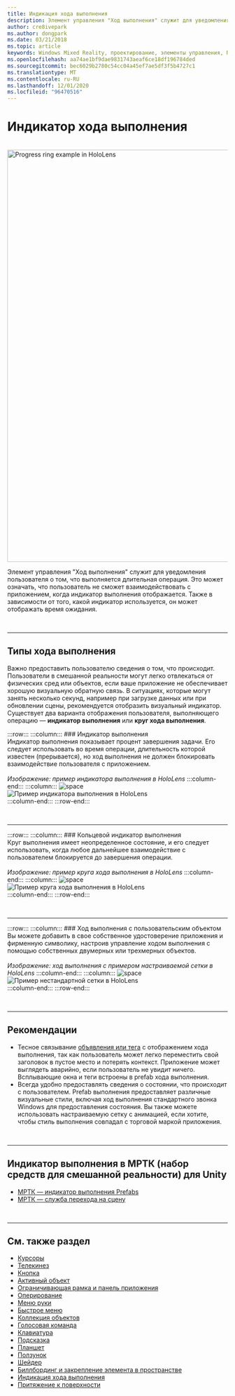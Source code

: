 ```yaml
---
title: Индикация хода выполнения
description: Элемент управления "Ход выполнения" служит для уведомления пользователя о том, что выполняется длительная операция.
author: cre8ivepark
ms.author: dongpark
ms.date: 03/21/2018
ms.topic: article
keywords: Windows Mixed Reality, проектирование, элементы управления, Пользовательский интерфейс, UX, индикатор выполнения, гарнитура смешанной реальности, гарнитура Windows Mixed Reality, гарнитура виртуальной реальности, HoloLens, МРТК, набор средств смешанной реальности
ms.openlocfilehash: aa74ae1bf9dae9831743aeaf6ce18df196784ded
ms.sourcegitcommit: bec6029b2780c54cc04a45ef7ae5df3f5b4727c1
ms.translationtype: MT
ms.contentlocale: ru-RU
ms.lasthandoff: 12/01/2020
ms.locfileid: "96470516"
---
```

# <a name="progress-indicator"></a>Индикатор хода выполнения

<br>

<img src="images/MRTK_ProgressIndicator.gif" alt="Progress ring example in HoloLens" width="940px">

Элемент управления "Ход выполнения" служит для уведомления пользователя о том, что выполняется длительная операция. Это может означать, что пользователь не сможет взаимодействовать с приложением, когда индикатор выполнения отображается. Также в зависимости от того, какой индикатор используется, он может отображать время ожидания.

<br>

---

## <a name="types-of-progress"></a>Типы хода выполнения

Важно предоставить пользователю сведения о том, что происходит. Пользователи в смешанной реальности могут легко отвлекаться от физических сред или объектов, если ваше приложение не обеспечивает хорошую визуальную обратную связь. В ситуациях, которые могут занять несколько секунд, например при загрузке данных или при обновлении сцены, рекомендуется отобразить визуальный индикатор. Существует два варианта отображения пользователя, выполняющего операцию — **индикатор выполнения** или **круг хода выполнения**.

:::row:::
    :::column:::
        ### <a name="progress-barbr"></a>Индикатор выполнения<br>
        Индикатор выполнения показывает процент завершения задачи. Его следует использовать во время операции, длительность которой известен (прерывается), но ход выполнения не должен блокировать взаимодействие пользователя с приложением.<br>
        <br>
        *Изображение: пример индикатора выполнения в HoloLens*
    :::column-end:::
        :::column:::
        ![space](images/spacer-20x582.png)<br>
       ![Пример индикатора выполнения в HoloLens](images/640px-progressbar.jpg)<br>
    :::column-end:::
:::row-end:::

<br>

---

:::row:::
    :::column:::
        ### <a name="progress-ringbr"></a>Кольцевой индикатор выполнения<br>
        Круг выполнения имеет неопределенное состояние, и его следует использовать, когда любое дальнейшее взаимодействие с пользователем блокируется до завершения операции.<br>
        <br>
        *Изображение: пример круга хода выполнения в HoloLens*
    :::column-end:::
        :::column:::
        ![space](images/spacer-20x582.png)<br>
       ![Пример круга хода выполнения в HoloLens](images/640px-progressring.jpg)<br>
    :::column-end:::
:::row-end:::

<br>

---

:::row:::
    :::column:::
        ### <a name="progress-with-a-custom-objectbr"></a>Ход выполнения с пользовательским объектом<br>
        Вы можете добавить в свое собственное удостоверение приложения и фирменную символику, настроив управление ходом выполнения с помощью собственных двумерных или трехмерных объектов.<br>
        <br>
        *Изображение: ход выполнения с примером настраиваемой сетки в HoloLens*
    :::column-end:::
        :::column:::
        ![space](images/spacer-20x582.png)<br>
       ![Пример нестандартной сетки в HoloLens](images/640px-progresscustom.jpg)<br>
    :::column-end:::
:::row-end:::

<br>

---

## <a name="best-practices"></a>Рекомендации
* Тесное связывание [объявления или тега](billboarding-and-tag-along.md) с отображением хода выполнения, так как пользователь может легко переместить свой заголовок в пустое место и потерять контекст. Приложение может выглядеть аварийно, если пользователь не увидит ничего. Всплывающие окна и теги встроены в prefab хода выполнения.
* Всегда удобно предоставлять сведения о состоянии, что происходит с пользователем. Prefab выполнения предоставляет различные визуальные стили, включая ход выполнения стандартного звонка Windows для предоставления состояния. Вы также можете использовать настраиваемую сетку с анимацией, если хотите, чтобы стиль выполнения совпадал с торговой маркой приложения.

<br>

---

## <a name="progress-indicator-in-mrtk-mixed-reality-toolkit-for-unity"></a>Индикатор выполнения в МРТК (набор средств для смешанной реальности) для Unity

* [МРТК — индикатор выполнения Prefabs](https://github.com/microsoft/MixedRealityToolkit-Unity/tree/mrtk_release/Assets/MRTK/SDK/Features/UX/Prefabs/ProgressIndicators)
* [МРТК — служба перехода на сцену](https://microsoft.github.io/MixedRealityToolkit-Unity/Documentation/Extensions/SceneTransitionService/SceneTransitionServiceOverview.html)


<br>

---

## <a name="see-also"></a>См. также раздел

* [Курсоры](cursors.md)
* [Телекинез](point-and-commit.md)
* [Кнопка](button.md)
* [Активный объект](interactable-object.md)
* [Ограничивающая рамка и панель приложения](app-bar-and-bounding-box.md)
* [Оперирование](direct-manipulation.md)
* [Меню руки](hand-menu.md)
* [Быстрое меню](near-menu.md)
* [Коллекция объектов](object-collection.md)
* [Голосовая команда](voice-input.md)
* [Клавиатура](keyboard.md)
* [Подсказка](tooltip.md)
* [Планшет](slate.md)
* [Ползунок](slider.md)
* [Шейдер](shader.md)
* [Биллбординг и закрепление элемента в пространстве](billboarding-and-tag-along.md)
* [Индикация хода выполнения](progress.md)
* [Притяжение к поверхности](surface-magnetism.md)
